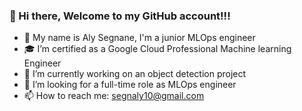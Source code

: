 ### 👋 Hi there, Welcome to my GitHub account!!!

- 👋 My name is Aly Segnane, I'm a junior MLOps engineer
- 🎓 I’m certified as a Google Cloud Professional Machine learning Engineer
- 🔭 I’m currently working on an object detection project 
- 🤔 I’m looking for a full-time role as MLOps engineer
- 📫 How to reach me: segnaly10@gmail.com

<!--
**Segnaly-2021/Segnaly-2021** is a ✨ _special_ ✨ repository because its `README.md` (this file) appears on your GitHub profile.

Here are some ideas to get you started:
-->

